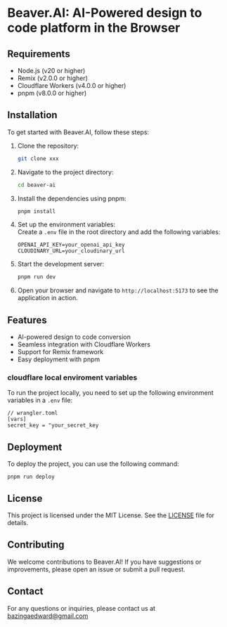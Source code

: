 # Beaver.AI: AI-Powered design to code platform in the Browser

## Requirements
- Node.js (v20 or higher)
- Remix (v2.0.0 or higher)
- Cloudflare Workers (v4.0.0 or higher)
- pnpm (v8.0.0 or higher)
  
## Installation
To get started with Beaver.AI, follow these steps:
1. Clone the repository:
   ```bash
   git clone xxx
   ```
2. Navigate to the project directory:
   ```bash
   cd beaver-ai
   ```
3. Install the dependencies using pnpm:
   ```bash
   pnpm install
   ```
4. Set up the environment variables:    
   Create a `.env` file in the root directory and add the following variables:
   ```env
   OPENAI_API_KEY=your_openai_api_key
   CLOUDINARY_URL=your_cloudinary_url
   ```
5. Start the development server:
   ```bash
   pnpm run dev
   ```
6. Open your browser and navigate to `http://localhost:5173` to see the application in action.

## Features
- AI-powered design to code conversion
- Seamless integration with Cloudflare Workers
- Support for Remix framework
- Easy deployment with pnpm

### cloudflare local enviroment variables

To run the project locally, you need to set up the following environment variables in a `.env` file:

```
// wrangler.toml
[vars]
secret_key = "your_secret_key
```


## Deployment
To deploy the project, you can use the following command:

```
pnpm run deploy
```

## License
This project is licensed under the MIT License. See the [LICENSE](LICENSE) file for details.

## Contributing
We welcome contributions to Beaver.AI! If you have suggestions or improvements, please open an issue or submit a pull request.

## Contact
For any questions or inquiries, please contact us at bazingaedward@gmail.com
